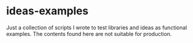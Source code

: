 # ideas-examples
Just a collection of scripts I wrote to test libraries and ideas as functional examples. The contents found here are not suitable for production.
